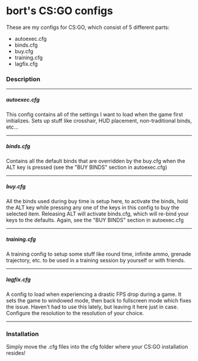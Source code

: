 # bort's CS:GO configs

These are my configs for CS:GO, which consist of 5 different parts:

* autoexec.cfg
* binds.cfg
* buy.cfg
* training.cfg
* lagfix.cfg

### Description

---
##### autoexec.cfg
This config contains all of the settings I want to load when the game first initializes. Sets up stuff like crosshair, HUD placement, non-traditional binds, etc...

---
##### binds.cfg
Contains all the default binds that are overridden by the buy.cfg when the ALT key is pressed (see the "BUY BINDS" section in autoexec.cfg)

---
##### buy.cfg
All the binds used during buy time is setup here, to activate the binds, hold the ALT key while pressing any one of the keys in this config to buy the selected item. Releasing ALT will activate binds.cfg, which will re-bind your keys to the defaults. Again, see the "BUY BINDS" section in autoexec.cfg

---
##### training.cfg
A training config to setup some stuff like round time, infinite ammo, grenade trajectory, etc. to be used in a training session by yourself or with friends.

---
##### lagfix.cfg
A config to load when experiencing a drastic FPS drop during a game. It sets the game to windowed mode, then back to fullscreen mode which fixes the issue. Haven't had to use this lately, but leaving it here just in case. Configure the resolution to the resolution of your choice.

---

### Installation

Simply move the .cfg files into the cfg folder where your CS:GO installation resides!
